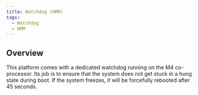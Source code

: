 ```yaml
---
title: Watchdog (HMM)
tags:
  - Watchdog
  - HMM
---
```


## Overview

This platform comes with a dedicated watchdog running on the M4 co-processor. Its job is to ensure that the system does not get stuck in a hung state during boot. If the system freezes, it will be forcefully rebooted after 45 seconds.

